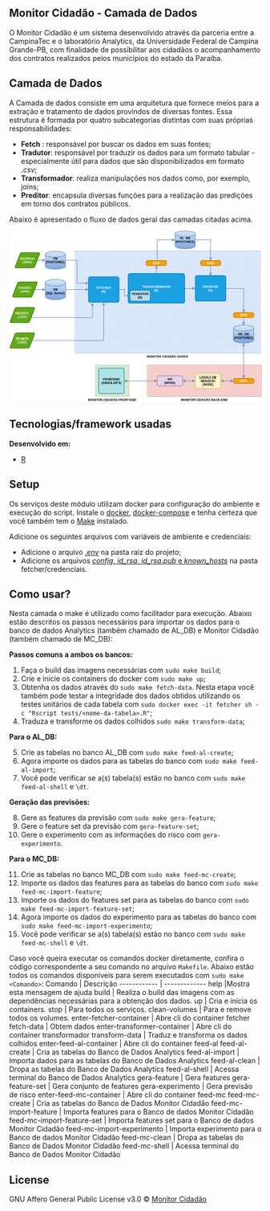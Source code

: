 
## Monitor Cidadão - Camada de Dados
O Monitor Cidadão é um sistema desenvolvido através da parceria entre a CampinaTec e o laboratório Analytics, da Universidade Federal de Campina Grande-PB, com finalidade de possibilitar aos cidadãos o acompanhamento dos contratos realizados pelos municípios do estado da Paraíba. 

## Camada de Dados

A Camada de dados consiste em uma arquitetura que fornece meios para a extração e tratamento de dados provindos de diversas fontes. Essa estrutura é formada por quatro subcategorias distintas com suas próprias responsabilidades:

* **Fetch** : responsável por buscar os dados em suas fontes;
* **Tradutor**:  responsável por traduzir os dados para um formato tabular - especialmente útil para dados que são disponibilizados em formato *.csv*;
* **Transformador**: realiza manipulações nos dados como, por exemplo, joins;
* **Preditor**: encapsula diversas funções para a realização das predições em torno dos contratos públicos.

Abaixo é apresentado o fluxo de dados geral das camadas citadas acima.

![Fluxo de dados](https://github.com/analytics-ufcg/monitor-cidadao/blob/dev/img/data-pipeline.png?raw=true)


## Tecnologias/framework usadas

<b>Desenvolvido em: </b>
- [R](https://www.r-project.org/)

## Setup
Os serviços deste módulo utilizam docker para configuração do ambiente e execução do script. Instale o  [docker](https://docs.docker.com/install/), [docker-compose](https://docs.docker.com/compose/install/) e tenha certeza que você também tem o  [Make](https://www.gnu.org/software/make/)  instalado.

Adicione os seguintes arquivos com variáveis de ambiente e credenciais:

 - Adicione o arquivo [*.env*](https://doc-08-6s-docs.googleusercontent.com/docs/securesc/qph2akfo04c7b0qviq0omfmbqectvj9r/90pf21leaqv39j5e5hjskd5tf70b2ekb/1593364725000/02066499184667500127/02066499184667500127/1cnKe1G0nO0SukbyHM06iVZ0t1CcPv0H1?e=download&authuser=0&nonce=v1c2japd9r2tu&user=02066499184667500127&hash=kddfpumuv1enicl51mbg80p5a7f5fdj0) na pasta raiz do projeto;
 - Adicione os arquivos [*config*, *id_rsa*, *id_rsa.pub* e *known_hosts*](https://drive.google.com/drive/u/0/folders/1QgxQlKgNCvGtUrFAXSl-mm0S3z2GZ2XV) na pasta fetcher/credenciais.


## Como usar?
Nesta camada o make é utilizado como facilitador para execução. Abaixo estão descritos os passos necessários para importar os dados para o banco de dados Analytics (também chamado de AL_DB) e Monitor Cidadão (também chamado de MC_DB):

<b> Passos comuns a ambos os bancos:</b>

 1. Faça o build das imagens necessárias com `sudo make build`;
 2. Crie e inicie os containers do docker com `sudo make up`;
 3. Obtenha os dados através do `sudo make fetch-data`. Nesta etapa você também pode testar a integridade dos dados obtidos utilizando os testes unitários de cada tabela com `sudo docker exec -it fetcher sh -c "Rscript tests/<nome-da-tabela>.R"`;
 4. Traduza e transforme os dados colhidos `sudo make transform-data`;

<b> Para o AL_DB: </b>

 5. Crie as tabelas no banco AL_DB com `sudo make feed-al-create`;
 6. Agora importe os dados para as tabelas do banco com `sudo make feed-al-import`;
 7. Você pode verificar se a(s) tabela(s) estão no banco com `sudo make feed-al-shell` e `\dt`.

<b> Geração das previsões: </b>

 8. Gere as features da previsão com `sudo make gera-feature`;
 9. Gere o feature set da previsão com `gera-feature-set`;
 10. Gere o experimento com as informações do risco com `gera-experimento`.

<b> Para o MC_DB: </b>

 11. Crie as tabelas no banco MC_DB com `sudo make feed-mc-create`;
 12. Importe os dados das features para as tabelas do banco com `sudo make feed-mc-import-feature`;
 13. Importe os dados do features set para as tabelas do banco com `sudo make feed-mc-import-feature-set`;
 14. Agora importe os dados do experimento para as tabelas do banco com `sudo make feed-mc-import-experimento`;
 15. Você pode verificar se a(s) tabela(s) estão no banco com `sudo make feed-mc-shell` e `\dt`.


Caso você queira executar os comandos docker diretamente, confira o código correspondente a seu comando no arquivo  `Makefile`. Abaixo estão todos os comandos disponíveis para serem executados com `sudo make <Comando>`:
Comando | Descrição
------------ | -------------
help |Mostra esta mensagem de ajuda
build | Realiza o build das imagens com as dependências necessárias para a obtenção dos dados.
up  | Cria e inicia os containers.
stop | Para todos os serviços.
clean-volumes | Para e remove todos os volumes.
enter-fetcher-container  | Abre cli do container fetcher
fetch-data | Obtem dados
enter-transformer-container | Abre cli do container transformador
transform-data | Traduz e transforma os dados colhidos
enter-feed-al-container | Abre cli do container feed-al
feed-al-create | Cria as tabelas do Banco de Dados Analytics
feed-al-import | Importa dados para as tabelas do Banco de Dados Analytics
feed-al-clean | Dropa as tabelas do Banco de Dados Analytics
feed-al-shell | Acessa terminal do Banco de Dados Analytics
gera-feature | Gera features
gera-feature-set | Gera conjunto de features
gera-experimento | Gera previsão de risco
enter-feed-mc-container | Abre cli do container feed-mc
feed-mc-create | Cria as tabelas do Banco de Dados Monitor Cidadão
feed-mc-import-feature | Importa features para o Banco de dados Monitor Cidadão
feed-mc-import-feature-set | Importa features set para o Banco de dados Monitor Cidadão
feed-mc-import-experimento | Importa experimento para o Banco de dados Monitor Cidadão
feed-mc-clean | Dropa as tabelas do Banco de Dados Monitor Cidadão
feed-mc-shell | Acessa terminal do Banco de Dados Monitor Cidadão

## License

GNU Affero General Public License v3.0 © [Monitor Cidadão]()
